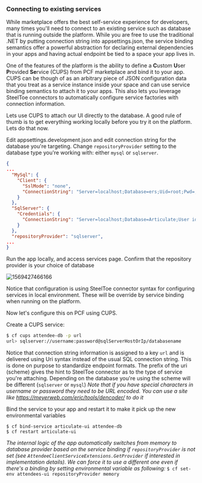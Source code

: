### Connecting to existing services

While marketplace offers the best self-service experience for developers, many times you'll need to connect to an existing service such as database that is running outside the platform. While you are free to use the traditional .NET by putting connection string into appsettings.json, the service binding semantics offer a powerful abstraction for declaring external dependencies in your apps and having actual endpoint be tied to a space your app lives in. 

One of the features of the platform is the ability to define a **C**ustom **U**ser **P**rovided **Se**rvice (CUPS) from PCF marketplace and bind it to your app. CUPS can be though of as an arbitrary piece of JSON configuration data that you treat as a service instance inside your space and can use service binding semantics to attach it to your apps. This also lets you leverage SteelToe connectors to automatically configure service factories with connection information. 

Lets use CUPS to attach our UI directly to the database. A good rule of thumb is to get everything working locally before you try it on the platform. Lets do that now.

Edit appsettings.development.json and edit connection string for the database you're targeting. Change `repositoryProvider` setting to the database type you're working with: either `mysql` or `sqlserver`. 

```json
{
...
  "MySql": {
    "Client": {
      "SslMode": "none",
      "ConnectionString": "Server=localhost;Database=ers;Uid=root;Pwd=;sslmode=none;"
    }
  },
  "SqlServer": {
    "Credentials": {
      "ConnectionString": "Server=localhost;Database=Articulate;User id=sa;Password=P@ssword"
    }
  },
  "repositoryProvider": "sqlserver",
...
}
```

Run the app locally, and access services page. Confirm that the repository provider is your choice of database

![1569427466166](C:\Projects\pcf-ers-dotnetcore-workshop\labs\images\services-provider.png)

Notice that configuration is using SteelToe connector syntax for configuring services in local environment. These will be override by service binding when running on the platform.

Now let's configure this on PCF using CUPS. 

Create a CUPS service:

```bash
$ cf cups attendee-db -p url
url> sqlserver://username:password@sqlServerHostOrIp/databasename
```

Notice that connection string information is assigned to a key `url` and is delivered using Uri syntax instead of the usual SQL connection string. This is done on purpose to standardize endpoint formats. The prefix of the uri (scheme) gives the hint to SteelToe connector as to the type of service you're attaching. Depending on the database you're using the scheme will be different (`sqlserver` or `mysql`) *Note that if you have special characters in username or password they need to be URL encoded. You can use a site like https://meyerweb.com/eric/tools/dencoder/ to do it*

Bind the service to your app and restart it to make it pick up the new environmental variables

```shell
$ cf bind-service articulate-ui attendee-db
$ cf restart articulate-ui
```

*The internal logic of the app automatically switches from memory to database provider based on the service binding if `repositoryProvider` is not set (see `AttendeeClientServiceExtensions.GetProvider` if interested in implementation details). We can force it to use a different one even if there's a binding by setting environmental variable as following:* `$ cf set-env attendees-ui repositoryProvider memory`